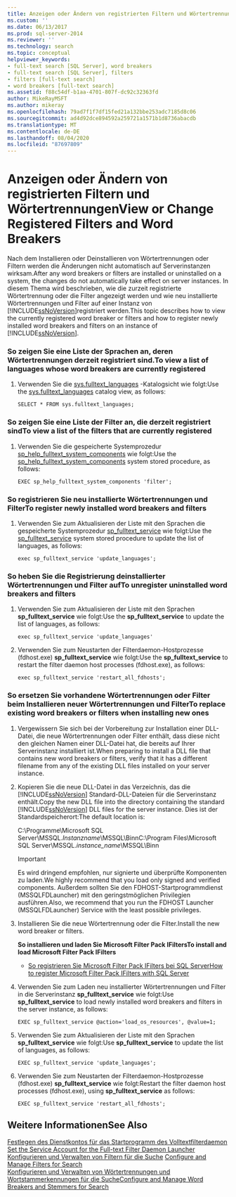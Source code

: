```yaml
---
title: Anzeigen oder Ändern von registrierten Filtern und Wörtertrennungen | Microsoft-Dokumentation
ms.custom: ''
ms.date: 06/13/2017
ms.prod: sql-server-2014
ms.reviewer: ''
ms.technology: search
ms.topic: conceptual
helpviewer_keywords:
- full-text search [SQL Server], word breakers
- full-text search [SQL Server], filters
- filters [full-text search]
- word breakers [full-text search]
ms.assetid: f88c54df-b1aa-4701-807f-dc92c32363fd
author: MikeRayMSFT
ms.author: mikeray
ms.openlocfilehash: 79ad7f1f7df15fed21a132bbe253adc7185d8c06
ms.sourcegitcommit: ad4d92dce894592a259721a1571b1d8736abacdb
ms.translationtype: MT
ms.contentlocale: de-DE
ms.lasthandoff: 08/04/2020
ms.locfileid: "87697809"
---
```

# <a name="view-or-change-registered-filters-and-word-breakers"></a><span data-ttu-id="584e3-102">Anzeigen oder Ändern von registrierten Filtern und Wörtertrennungen</span><span class="sxs-lookup"><span data-stu-id="584e3-102">View or Change Registered Filters and Word Breakers</span></span>
  <span data-ttu-id="584e3-103">Nach dem Installieren oder Deinstallieren von Wörtertrennungen oder Filtern werden die Änderungen nicht automatisch auf Serverinstanzen wirksam.</span><span class="sxs-lookup"><span data-stu-id="584e3-103">After any word breakers or filters are installed or uninstalled on a system, the changes do not automatically take effect on server instances.</span></span> <span data-ttu-id="584e3-104">In diesem Thema wird beschrieben, wie die zurzeit registrierte Wörtertrennung oder die Filter angezeigt werden und wie neu installierte Wörtertrennungen und Filter auf einer Instanz von [!INCLUDE[ssNoVersion](../../includes/ssnoversion-md.md)]registriert werden.</span><span class="sxs-lookup"><span data-stu-id="584e3-104">This topic describes how to view the currently registered word breaker or filters and how to register newly installed word breakers and filters on an instance of [!INCLUDE[ssNoVersion](../../includes/ssnoversion-md.md)].</span></span>  
  
### <a name="to-view-a-list-of-languages-whose-word-breakers-are-currently-registered"></a><span data-ttu-id="584e3-105">So zeigen Sie eine Liste der Sprachen an, deren Wörtertrennungen derzeit registriert sind.</span><span class="sxs-lookup"><span data-stu-id="584e3-105">To view a list of languages whose word breakers are currently registered</span></span>  
  
1.  <span data-ttu-id="584e3-106">Verwenden Sie die [sys.fulltext_languages](/sql/relational-databases/system-catalog-views/sys-fulltext-languages-transact-sql) -Katalogsicht wie folgt:</span><span class="sxs-lookup"><span data-stu-id="584e3-106">Use the [sys.fulltext_languages](/sql/relational-databases/system-catalog-views/sys-fulltext-languages-transact-sql) catalog view, as follows:</span></span>  
  
    ```  
    SELECT * FROM sys.fulltext_languages;   
    ```  
  
### <a name="to-view-a-list-of-the-filters-that-are-currently-registered"></a><span data-ttu-id="584e3-107">So zeigen Sie eine Liste der Filter an, die derzeit registriert sind</span><span class="sxs-lookup"><span data-stu-id="584e3-107">To view a list of the filters that are currently registered</span></span>  
  
1.  <span data-ttu-id="584e3-108">Verwenden Sie die gespeicherte Systemprozedur [sp_help_fulltext_system_components](/sql/relational-databases/system-stored-procedures/sp-help-fulltext-system-components-transact-sql) wie folgt:</span><span class="sxs-lookup"><span data-stu-id="584e3-108">Use the [sp_help_fulltext_system_components](/sql/relational-databases/system-stored-procedures/sp-help-fulltext-system-components-transact-sql) system stored procedure, as follows:</span></span>  
  
    ```  
    EXEC sp_help_fulltext_system_components 'filter';    
    ```  
  
### <a name="to-register-newly-installed-word-breakers-and-filters"></a><span data-ttu-id="584e3-109">So registrieren Sie neu installierte Wörtertrennungen und Filter</span><span class="sxs-lookup"><span data-stu-id="584e3-109">To register newly installed word breakers and filters</span></span>  
  
1.  <span data-ttu-id="584e3-110">Verwenden Sie zum Aktualisieren der Liste mit den Sprachen die gespeicherte Systemprozedur [sp_fulltext_service](/sql/relational-databases/system-stored-procedures/sp-fulltext-service-transact-sql) wie folgt:</span><span class="sxs-lookup"><span data-stu-id="584e3-110">Use the [sp_fulltext_service](/sql/relational-databases/system-stored-procedures/sp-fulltext-service-transact-sql) system stored procedure to update the list of languages, as follows:</span></span>  
  
    ```  
    exec sp_fulltext_service 'update_languages';   
    ```  
  
### <a name="to-unregister-uninstalled-word-breakers-and-filters"></a><span data-ttu-id="584e3-111">So heben Sie die Registrierung deinstallierter Wörtertrennungen und Filter auf</span><span class="sxs-lookup"><span data-stu-id="584e3-111">To unregister uninstalled word breakers and filters</span></span>  
  
1.  <span data-ttu-id="584e3-112">Verwenden Sie zum Aktualisieren der Liste mit den Sprachen **sp_fulltext_service** wie folgt:</span><span class="sxs-lookup"><span data-stu-id="584e3-112">Use the **sp_fulltext_service** to update the list of languages, as follows:</span></span>  
  
    ```  
    exec sp_fulltext_service 'update_languages'  
    ```  
  
2.  <span data-ttu-id="584e3-113">Verwenden Sie zum Neustarten der Filterdaemon-Hostprozesse (fdhost.exe) **sp_fulltext_service** wie folgt:</span><span class="sxs-lookup"><span data-stu-id="584e3-113">Use the **sp_fulltext_service** to restart the filter daemon host processes (fdhost.exe), as follows:</span></span>  
  
    ```  
    exec sp_fulltext_service 'restart_all_fdhosts';  
    ```  
  
### <a name="to-replace-existing-word-breakers-or-filters-when-installing-new-ones"></a><span data-ttu-id="584e3-114">So ersetzen Sie vorhandene Wörtertrennungen oder Filter beim Installieren neuer Wörtertrennungen und Filter</span><span class="sxs-lookup"><span data-stu-id="584e3-114">To replace existing word breakers or filters when installing new ones</span></span>  
  
1.  <span data-ttu-id="584e3-115">Vergewissern Sie sich bei der Vorbereitung zur Installation einer DLL-Datei, die neue Wörtertrennungen oder Filter enthält, dass diese nicht den gleichen Namen einer DLL-Datei hat, die bereits auf Ihrer Serverinstanz installiert ist.</span><span class="sxs-lookup"><span data-stu-id="584e3-115">When preparing to install a DLL file that contains new word breakers or filters, verify that it has a different filename from any of the existing DLL files installed on your server instance.</span></span>  
  
2.  <span data-ttu-id="584e3-116">Kopieren Sie die neue DLL-Datei in das Verzeichnis, das die [!INCLUDE[ssNoVersion](../../includes/ssnoversion-md.md)] Standard-DLL-Dateien für die Serverinstanz enthält.</span><span class="sxs-lookup"><span data-stu-id="584e3-116">Copy the new DLL file into the directory containing the standard [!INCLUDE[ssNoVersion](../../includes/ssnoversion-md.md)] DLL files for the server instance.</span></span> <span data-ttu-id="584e3-117">Dies ist der Standardspeicherort:</span><span class="sxs-lookup"><span data-stu-id="584e3-117">The default location is:</span></span>  
  
     <span data-ttu-id="584e3-118">C:\Programme\Microsoft SQL Server\MSSQL.*Instanzname*\MSSQL\Binn</span><span class="sxs-lookup"><span data-stu-id="584e3-118">C:\Program Files\Microsoft SQL Server\MSSQL.*instance_name*\MSSQL\Binn</span></span>  
  
    > [!IMPORTANT]  
    >  <span data-ttu-id="584e3-119">Es wird dringend empfohlen, nur signierte und überprüfte Komponenten zu laden.</span><span class="sxs-lookup"><span data-stu-id="584e3-119">We highly recommend that you load only signed and verified components.</span></span> <span data-ttu-id="584e3-120">Außerdem sollten Sie den FDHOST-Startprogrammdienst (MSSQLFDLauncher) mit den geringstmöglichen Privilegien ausführen.</span><span class="sxs-lookup"><span data-stu-id="584e3-120">Also, we recommend that you run the FDHOST Launcher (MSSQLFDLauncher) Service with the least possible privileges.</span></span>  
  
3.  <span data-ttu-id="584e3-121">Installieren Sie die neue Wörtertrennung oder die Filter.</span><span class="sxs-lookup"><span data-stu-id="584e3-121">Install the new word breaker or filters.</span></span>  
  
     <span data-ttu-id="584e3-122">**So installieren und laden Sie Microsoft Filter Pack IFilters**</span><span class="sxs-lookup"><span data-stu-id="584e3-122">**To install and load Microsoft Filter Pack IFilters**</span></span>  
  
    -   [<span data-ttu-id="584e3-123">So registrieren Sie Microsoft Filter Pack IFilters bei SQL Server</span><span class="sxs-lookup"><span data-stu-id="584e3-123">How to register Microsoft Filter Pack IFilters with SQL Server</span></span>](https://go.microsoft.com/fwlink/?LinkId=130439)  
  
4.  <span data-ttu-id="584e3-124">Verwenden Sie zum Laden neu installierter Wörtertrennungen und Filter in die Serverinstanz **sp_fulltext_service** wie folgt:</span><span class="sxs-lookup"><span data-stu-id="584e3-124">Use **sp_fulltext_service** to load newly installed word breakers and filters in the server instance, as follows:</span></span>  
  
    ```  
    EXEC sp_fulltext_service @action='load_os_resources', @value=1;  
    ```  
  
5.  <span data-ttu-id="584e3-125">Verwenden Sie zum Aktualisieren der Liste mit den Sprachen **sp_fulltext_service** wie folgt:</span><span class="sxs-lookup"><span data-stu-id="584e3-125">Use **sp_fulltext_service** to update the list of languages, as follows:</span></span>  
  
    ```  
    EXEC sp_fulltext_service 'update_languages';  
    ```  
  
6.  <span data-ttu-id="584e3-126">Verwenden Sie zum Neustarten der Filterdaemon-Hostprozesse (fdhost.exe) **sp_fulltext_service** wie folgt:</span><span class="sxs-lookup"><span data-stu-id="584e3-126">Restart the filter daemon host processes (fdhost.exe), using **sp_fulltext_service** as follows:</span></span>  
  
    ```  
    EXEC sp_fulltext_service 'restart_all_fdhosts';   
    ```  
  
## <a name="see-also"></a><span data-ttu-id="584e3-127">Weitere Informationen</span><span class="sxs-lookup"><span data-stu-id="584e3-127">See Also</span></span>  
 <span data-ttu-id="584e3-128">[Festlegen des Dienstkontos für das Startprogramm des Volltextfilterdaemon](set-the-service-account-for-the-full-text-filter-daemon-launcher.md) </span><span class="sxs-lookup"><span data-stu-id="584e3-128">[Set the Service Account for the Full-text Filter Daemon Launcher](set-the-service-account-for-the-full-text-filter-daemon-launcher.md) </span></span>  
 <span data-ttu-id="584e3-129">[Konfigurieren und Verwalten von Filtern für die Suche](configure-and-manage-filters-for-search.md) </span><span class="sxs-lookup"><span data-stu-id="584e3-129">[Configure and Manage Filters for Search](configure-and-manage-filters-for-search.md) </span></span>  
 [<span data-ttu-id="584e3-130">Konfigurieren und Verwalten von Wörtertrennungen und Wortstammerkennungen für die Suche</span><span class="sxs-lookup"><span data-stu-id="584e3-130">Configure and Manage Word Breakers and Stemmers for Search</span></span>](configure-and-manage-word-breakers-and-stemmers-for-search.md)  
  
  

